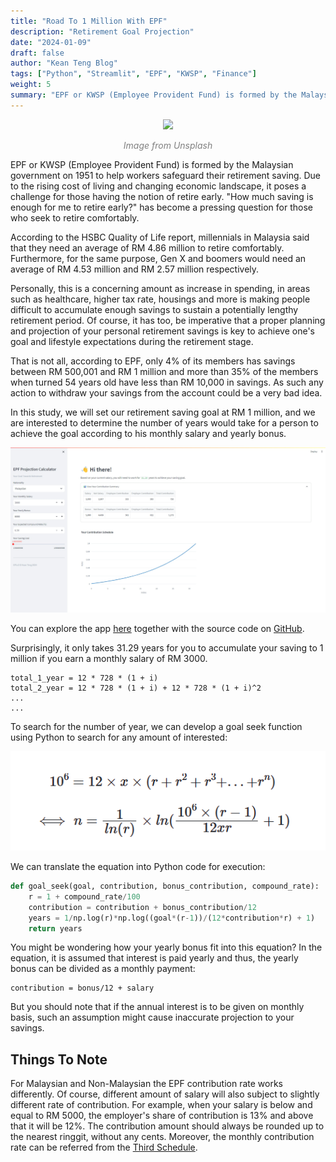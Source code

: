 ```yaml
---
title: "Road To 1 Million With EPF"
description: "Retirement Goal Projection"
date: "2024-01-09"
draft: false
author: "Kean Teng Blog"
tags: ["Python", "Streamlit", "EPF", "KWSP", "Finance"]
weight: 5
summary: "EPF or KWSP (Employee Provident Fund) is formed by the Malaysian government on 1951 to help workers safeguard their retirement saving."
---
```


<center><img src="https://images.unsplash.com/photo-1590283603385-17ffb3a7f29f?q=80&w=1770&auto=format&fit=crop&ixlib=rb-4.0.3&ixid=M3wxMjA3fDB8MHxwaG90by1wYWdlfHx8fGVufDB8fHx8fA%3D%3D"  class = "center"/></center>
<p style="text-align: center; color:grey;"><i>Image from Unsplash</i></p>

EPF or KWSP (Employee Provident Fund) is formed by the Malaysian government on 1951 to help workers safeguard their retirement saving. Due to the rising cost of living and changing economic landscape, it poses a challenge for those having the notion of retire early. "How much saving is enough for me to retire early?" has become a pressing question for those who seek to retire comfortably.

According to the HSBC Quality of Life report, millennials in Malaysia said that they need an average of RM 4.86 million to retire comfortably. Furthermore, for the same purpose, Gen X and boomers would need an average of RM 4.53 million and RM 2.57 million respectively.

Personally, this is a concerning amount as increase in spending, in areas such as healthcare, higher tax rate, housings and more is making people difficult to accumulate enough savings to sustain a potentially lengthy retirement period. Of course, it has too, be imperative that a proper planning and projection of your personal retirement savings is key to achieve one's goal and lifestyle expectations during the retirement stage. 

That is not all, according to EPF, only 4% of its members has savings between RM 500,001 and RM 1 million and more than 35% of the members when turned 54 years old have less than RM 10,000 in savings. As such any action to withdraw your savings from the account could be a very bad idea.

In this study, we will set our retirement saving goal at RM 1 million, and we are interested to determine the number of years would take for a person to achieve the goal according to his monthly salary and yearly bonus. 

<center><img src="image.png"  class = "center"/></center>

You can explore the app [here](https://jf7sray2rbu8bgclqnvaxu.streamlit.app/) together with the source code on [GitHub](https://github.com/keanteng/epf/tree/main).

Surprisingly, it only takes 31.29 years for you to accumulate your saving to 1 million if you earn a monthly salary of RM 3000. 

```
total_1_year = 12 * 728 * (1 + i)
total_2_year = 12 * 728 * (1 + i) + 12 * 728 * (1 + i)^2
...
...
```

To search for the number of year, we can develop a goal seek function using Python to search for any amount of interested:

<center><img src="image-1.png"  class = "center"/></center>

We can translate the equation into Python code for execution:

```py
def goal_seek(goal, contribution, bonus_contribution, compound_rate):
    r = 1 + compound_rate/100
    contribution = contribution + bonus_contribution/12
    years = 1/np.log(r)*np.log((goal*(r-1))/(12*contribution*r) + 1)
    return years
```

You might be wondering how your yearly bonus fit into this equation? In the equation, it is assumed that interest is paid yearly and thus, the yearly bonus can be divided as a monthly payment:

```
contribution = bonus/12 + salary
```

But you should note that if the annual interest is to be given on monthly basis, such an assumption might cause inaccurate projection to your savings.

## Things To Note
For Malaysian and Non-Malaysian the EPF contribution rate works differently. Of course, different amount of salary will also subject to slightly different rate of contribution. For example, when your salary is below and equal to RM 5000, the employer's share of contribution is 13% and above that it will be 12%. The contribution amount should always be rounded up to the nearest ringgit, without any cents. Moreover, the monthly contribution rate can be referred from the [Third Schedule](https://www.kwsp.gov.my/documents/20126/140690/Jadual+Ketiga+BI.pdf).